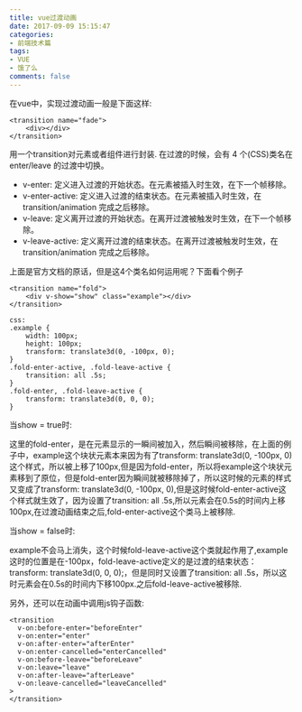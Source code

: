 ```yaml
---
title: vue过渡动画
date: 2017-09-09 15:15:47
categories:
- 前端技术篇
tags:
- VUE
- 饿了么
comments: false
---
```


在vue中，实现过渡动画一般是下面这样:

```
<transition name="fade">
    <div></div>
</transition>
```

用一个transition对元素或者组件进行封装.
在过渡的时候，会有 4 个(CSS)类名在 enter/leave 的过渡中切换。

- v-enter: 定义进入过渡的开始状态。在元素被插入时生效，在下一个帧移除。
- v-enter-active: 定义进入过渡的结束状态。在元素被插入时生效，在 transition/animation 完成之后移除。
- v-leave: 定义离开过渡的开始状态。在离开过渡被触发时生效，在下一个帧移除。
- v-leave-active: 定义离开过渡的结束状态。在离开过渡被触发时生效，在 transition/animation 完成之后移除。

上面是官方文档的原话，但是这4个类名如何运用呢？下面看个例子


```
<transition name="fold">
    <div v-show="show" class="example"></div>
</transition>

css:
.example {
    width: 100px;
    height: 100px;
    transform: translate3d(0, -100px, 0);
}
.fold-enter-active, .fold-leave-active {
    transition: all .5s;
}
.fold-enter, .fold-leave-active {
    transform: translate3d(0, 0, 0);
}
```

当show = true时:

这里的fold-enter，是在元素显示的一瞬间被加入，然后瞬间被移除，在上面的例子中，example这个块状元素本来因为有了transform: translate3d(0, -100px, 0)这个样式，所以被上移了100px,但是因为fold-enter，所以将example这个块状元素移到了原位，但是fold-enter因为瞬间就被移除掉了，所以这时候的元素的样式又变成了transform: translate3d(0, -100px, 0),但是这时候fold-enter-active这个样式就生效了，因为设置了transition: all .5s,所以元素会在0.5s的时间内上移100px,在过渡动画结束之后,fold-enter-active这个类马上被移除.

当show = false时:

example不会马上消失，这个时候fold-leave-active这个类就起作用了,example这时的位置是在-100px，fold-leave-active定义的是过渡的结束状态：transform: translate3d(0, 0, 0);，但是同时又设置了transition: all .5s，所以这时元素会在0.5s的时间内下移100px.之后fold-leave-active被移除.

另外，还可以在动画中调用js钩子函数:


```
<transition
  v-on:before-enter="beforeEnter"
  v-on:enter="enter"
  v-on:after-enter="afterEnter"
  v-on:enter-cancelled="enterCancelled"
  v-on:before-leave="beforeLeave"
  v-on:leave="leave"
  v-on:after-leave="afterLeave"
  v-on:leave-cancelled="leaveCancelled"
>
</transition>
```
